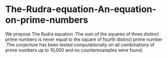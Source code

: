 # The-Rudra-equation-An-equation-on-prime-numbers
We propose The Rudra equation :The sum of the squares of three distinct prime numbers is never equal to the square of fourth distinct prime number .The conjecture has been tested computationally on all combinations of prime numbers up to 10,000 and no counterexamples were found.

